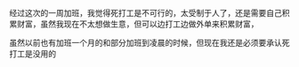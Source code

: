 经过这次的一周加班，我觉得死打工是不可行的，太受制于人了，还是需要自己积累财富，虽然我现在不太想做生意，但可以边打工边做外单来积累财富，

虽然以前也有加班一个月的和部分加班到凌晨的时候，但现在我还是必须要承认死打工是没用的
